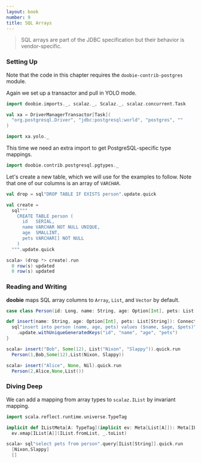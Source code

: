 ```yaml
---
layout: book
number: 9
title: SQL Arrays
---
```


> SQL arrays are part of the JDBC specification but their behavior is vendor-specific.

### Setting Up

Note that the code in this chapter requires the `doobie-contrib-postgres` module.

Again we set up a transactor and pull in YOLO mode.

```scala
import doobie.imports._, scalaz._, Scalaz._, scalaz.concurrent.Task

val xa = DriverManagerTransactor[Task](
  "org.postgresql.Driver", "jdbc:postgresql:world", "postgres", ""
)

import xa.yolo._
```

This time we need an extra import to get PostgreSQL-specific type mappings.

```scala
import doobie.contrib.postgresql.pgtypes._
```

Let's create a new table, which we will use for the examples to follow. Note that one of our columns is an array of `VARCHAR`.

```scala
val drop = sql"DROP TABLE IF EXISTS person".update.quick

val create = 
  sql"""
    CREATE TABLE person (
      id   SERIAL,
      name VARCHAR NOT NULL UNIQUE,
      age  SMALLINT,
      pets VARCHAR[] NOT NULL
    )
  """.update.quick
```

```scala
scala> (drop *> create).run
  0 row(s) updated
  0 row(s) updated
```

### Reading and Writing

**doobie** maps SQL array columns to `Array`, `List`, and `Vector` by default.

```scala
case class Person(id: Long, name: String, age: Option[Int], pets: List[String])

def insert(name: String, age: Option[Int], pets: List[String]): ConnectionIO[Person] = {
  sql"insert into person (name, age, pets) values ($name, $age, $pets)"
    .update.withUniqueGeneratedKeys("id", "name", "age", "pets")
}
```

```scala
scala> insert("Bob", Some(12), List("Nixon", "Slappy")).quick.run
  Person(1,Bob,Some(12),List(Nixon, Slappy))

scala> insert("Alice", None, Nil).quick.run
  Person(2,Alice,None,List())
```


### Diving Deep

We can add a mapping from array types to `scalaz.IList` by invariant mapping.

```scala
import scala.reflect.runtime.universe.TypeTag

implicit def IListMeta[A: TypeTag](implicit ev: Meta[List[A]]): Meta[IList[A]] =
  ev.xmap[IList[A]](IList.fromList, _.toList)
```

```scala
scala> sql"select pets from person".query[IList[String]].quick.run
  [Nixon,Slappy]
  []
```

